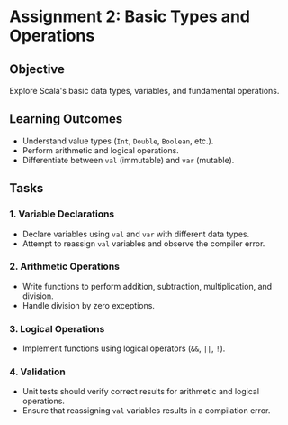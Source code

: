 
# Assignment 2: Basic Types and Operations

## Objective
Explore Scala's basic data types, variables, and fundamental operations.

## Learning Outcomes
- Understand value types (`Int`, `Double`, `Boolean`, etc.).
- Perform arithmetic and logical operations.
- Differentiate between `val` (immutable) and `var` (mutable).

## Tasks

### 1. Variable Declarations
- Declare variables using `val` and `var` with different data types.
- Attempt to reassign `val` variables and observe the compiler error.

### 2. Arithmetic Operations
- Write functions to perform addition, subtraction, multiplication, and division.
- Handle division by zero exceptions.

### 3. Logical Operations
- Implement functions using logical operators (`&&`, `||`, `!`).

### 4. Validation
- Unit tests should verify correct results for arithmetic and logical operations.
- Ensure that reassigning `val` variables results in a compilation error.
